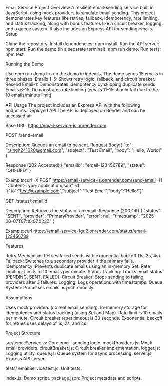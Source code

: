 Email Service Project
Overview
A resilient email-sending service built in JavaScript, using mock providers to simulate email sending. This project demonstrates key features like retries, fallback, idempotency, rate limiting, and status tracking, along with bonus features like a circuit breaker, logging, and a queue system. It also includes an Express API for sending emails.
Setup

Clone the repository.
Install dependencies: npm install.
Run the API server: npm start.
Run the demo (in a separate terminal): npm run demo.
Run tests: npm test.

Running the Demo

Use npm run demo to run the demo in index.js.
The demo sends 15 emails in three phases:
Emails 1–5: Shows retry logic, fallback, and circuit breaker.
Resend Email-1: Demonstrates idempotency by skipping duplicate sends.
Emails 6–15: Demonstrates rate limiting (emails 11–15 should fail due to the 10 emails/minute limit).



API Usage
The project includes an Express API with the following endpoints:
Deployed API
The API is deployed on Render and can be accessed at:

Base URL: https://email-service-js.onrender.com

POST /send-email

Description: Queues an email to be sent.
Request Body:{
  "to": "rsingh241020@gmail.com",
  "subject": "Test Email",
  "body": "Hello, World!"
}


Response (202 Accepted):{
  "emailId": "email-123456789",
  "status": "QUEUED"
}


Example:curl -X POST https://email-service-js.onrender.com/send-email -H "Content-Type: application/json" -d '{"to":"test@example.com","subject":"Test Email","body":"Hello!"}'




GET /status/:emailId

Description: Retrieves the status of an email.
Response (200 OK):{
  "status": "SENT",
  "provider": "PrimaryProvider",
  "error": null,
  "timestamp": "2025-06-07T07:10:07.023Z"
}


Example:curl https://email-service-1gu2.onrender.com/status/email-123456789





Features

Retry Mechanism: Retries failed sends with exponential backoff (1s, 2s, 4s).
Fallback: Switches to a secondary provider if the primary fails.
Idempotency: Prevents duplicate emails using an in-memory Set.
Rate Limiting: Limits to 10 emails per minute.
Status Tracking: Tracks email status (PENDING, SENT, FAILED).
Circuit Breaker: Stops sending to failing providers after 3 failures.
Logging: Logs operations with timestamps.
Queue System: Processes emails asynchronously.

Assumptions

Uses mock providers (no real email sending).
In-memory storage for idempotency and status tracking (using Set and Map).
Rate limit is 10 emails per minute.
Circuit breaker reset timeout is 30 seconds.
Exponential backoff for retries uses delays of 1s, 2s, and 4s.

Project Structure

src/
emailService.js: Core email-sending logic.
mockProviders.js: Mock email providers.
circuitBreaker.js: Circuit breaker implementation.
logger.js: Logging utility.
queue.js: Queue system for async processing.
server.js: Express API server.


tests/
emailService.test.js: Unit tests.


index.js: Demo script.
package.json: Project metadata and scripts.

